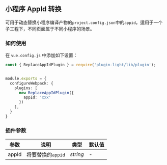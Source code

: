 ## 小程序 AppId 转换

可用于动态替换小程序编译产物的`project.config.json`中的`appid`，适用于一个子工程下，不同页面属于不同小程序的场景。

### 如何使用

在 `vue.config.js` 中添加如下设置：

```ts
const { ReplaceAppIdPlugin } = require('plugin-light/lib/plugin');


module.exports = {
  configureWebpack: {
    plugins: [
      new ReplaceAppIdPlugin({
        appId: 'xxx'
      })
    ],
  }
}
```

### 插件参数


| 参数  | 说明              | 类型     | 默认值 |
| ----- | ----------------- | -------- | ------ |
| appId | 将要替换的`appid` | _string_ | -      |

